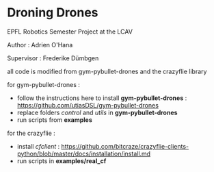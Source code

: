 # Droning Drones

EPFL Robotics Semester Project at the LCAV


Author : Adrien O'Hana

Supervisor : Frederike Dümbgen

all code is modified from gym-pybullet-drones and the crazyflie library

for gym-pybullet-drones : 

- follow the instructions here to install **gym-pybullet-drones** : https://github.com/utiasDSL/gym-pybullet-drones
- replace folders *control* and *utils* in **gym-pybullet-drones** 
- run scripts from **examples** 

for the crazyflie : 

- install *cfclient* : https://github.com/bitcraze/crazyflie-clients-python/blob/master/docs/installation/install.md
- run scripts in **examples/real_cf** 

